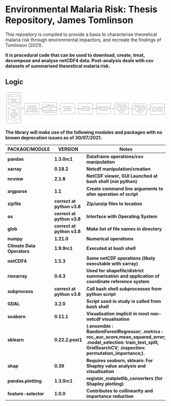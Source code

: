 # Environmental Malaria Risk: Thesis Repository, James Tomlinson

This repository is compiled to provide a basis to characterise theoretical malaria risk through environmental impactors, and recreate the findings of Tomlinson (2021). <b>

It is procedural code that can be used to download, create, treat, decompose and analyse netCDF4 data. Post-analysis deals with csv datasets of summarised theoretical malaria risk. <b>

## Logic <b>
  
  ![Logic Diagram](/diagrams/diagram_for_readme.png)

The library will make use of the following modules and packages with no known deprecation issues as of 30/07/2021.
 

|  PACKAGE/MODULE |  VERSION  | Notes|
|------------|-----------|---------------------------------------------|
| pandas     | 1.3.0rc1  |    Dataframe operations/csv manipulation                                         |
| xarray     | 0.18.2    |     Netcdf manipulation/creation                                      |
| ncview     | 2.1.8     | NetCDF viewer, GUI Launched at bash shell (not python)|
| argparse   | 1.1       |  Create command line arguments to alter operation of script                                           |
| zipfile    | correct at python v3.8| Zip/unzip files to location|
| os         | correct at python v3.8| Interface with Operating System |
| glob       | correct at python v3.8| Make list of file names in directory|
| numpy      | 1.21.0    | Numerical operations |
| Climate Data Operators |1.9.9rc1| Executed at bash shell|
| netCDF4    | 1.5.3| Some netCDF operations (likely executable with xarray) |
| rioxarray  | 0.4.3 | Used for shapefile/district summarisation and application of coordinate reference system |
| subprocess | correct at python v3.8| Call bash shell subprocesses from python script|
| GDAL  | 3.2.0 | Script used in study is called from bash shell| 
| seaborn | 0.11.1 | Visualisation implicit in most non-netcdf visualisation |
| sklearn | 0.22.2.post1 | (.ensemble : RandomForestRegressor;<b> .metrics : roc_auc_score,mean_squared_error; <b> .model_selection: train_test_split, GridSearchCV; <b> .inspection: permutation_importance;).|
| shap | 0.39 | Requires seaborn, sklearn: For Shapley value analysis and visualisation |
| pandas.plotting | 1.3.0rc1 | register_matplotlib_converters (for Shapley plotting)| 
| feature-selector | 1.0.0 | Contributes to collinearity and importance reduction |
  


